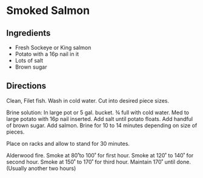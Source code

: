 # Smoked Salmon

## Ingredients
* Fresh Sockeye or King salmon
* Potato with a 16p nail in it
* Lots of salt
* Brown sugar

## Directions
Clean, Filet fish. Wash in cold water. Cut into desired piece sizes.

Brine solution: In large pot or 5 gal. bucket. ¾ full with cold water. Med to large potato with 16p nail inserted. Add salt until potato floats. Add handful of brown sugar. Add salmon. Brine for 10 to 14 minutes depending on size of pieces.

Place on racks and allow to stand for 30 minutes.

Alderwood fire. Smoke at 80˚to 100˚ for first hour. Smoke at 120˚ to 140˚ for second hour. Smoke at 150˚ to 170˚ for third hour. Maintain 170˚ until done. (Usually another two hours)
